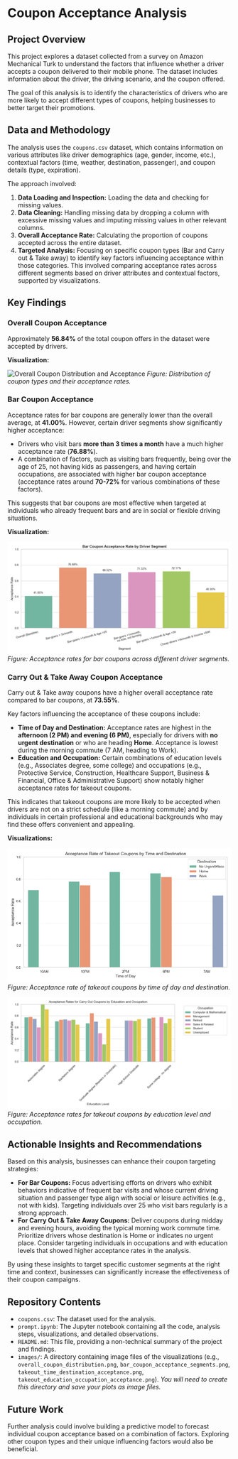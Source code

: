 # Coupon Acceptance Analysis

## Project Overview

This project explores a dataset collected from a survey on Amazon Mechanical Turk to understand the factors that influence whether a driver accepts a coupon delivered to their mobile phone. The dataset includes information about the driver, the driving scenario, and the coupon offered.

The goal of this analysis is to identify the characteristics of drivers who are more likely to accept different types of coupons, helping businesses to better target their promotions.

## Data and Methodology

The analysis uses the `coupons.csv` dataset, which contains information on various attributes like driver demographics (age, gender, income, etc.), contextual factors (time, weather, destination, passenger), and coupon details (type, expiration).

The approach involved:
1.  **Data Loading and Inspection:** Loading the data and checking for missing values.
2.  **Data Cleaning:** Handling missing data by dropping a column with excessive missing values and imputing missing values in other relevant columns.
3.  **Overall Acceptance Rate:** Calculating the proportion of coupons accepted across the entire dataset.
4.  **Targeted Analysis:** Focusing on specific coupon types (Bar and Carry out & Take away) to identify key factors influencing acceptance within those categories. This involved comparing acceptance rates across different segments based on driver attributes and contextual factors, supported by visualizations.

## Key Findings

### Overall Coupon Acceptance

Approximately **56.84%** of the total coupon offers in the dataset were accepted by drivers.

**Visualization:**

![Overall Coupon Distribution and Acceptance](images/overall_coupon_distribution.png)
*Figure: Distribution of coupon types and their acceptance rates.*

### Bar Coupon Acceptance

Acceptance rates for bar coupons are generally lower than the overall average, at **41.00%**. However, certain driver segments show significantly higher acceptance:

*   Drivers who visit bars **more than 3 times a month** have a much higher acceptance rate (**76.88%**).
*   A combination of factors, such as visiting bars frequently, being over the age of 25, not having kids as passengers, and having certain occupations, are associated with higher bar coupon acceptance (acceptance rates around **70-72%** for various combinations of these factors).

This suggests that bar coupons are most effective when targeted at individuals who already frequent bars and are in social or flexible driving situations.

**Visualization:**

![Bar Coupon Acceptance Rate by Driver Segment](images/bar_coupon_acceptance_segments.png)
*Figure: Acceptance rates for bar coupons across different driver segments.*

### Carry Out & Take Away Coupon Acceptance

Carry out & Take away coupons have a higher overall acceptance rate compared to bar coupons, at **73.55%**.

Key factors influencing the acceptance of these coupons include:

*   **Time of Day and Destination:** Acceptance rates are highest in the **afternoon (2 PM) and evening (6 PM)**, especially for drivers with **no urgent destination** or who are heading **Home**. Acceptance is lowest during the morning commute (7 AM, heading to Work).
*   **Education and Occupation:** Certain combinations of education levels (e.g., Associates degree, some college) and occupations (e.g., Protective Service, Construction, Healthcare Support, Business & Financial, Office & Administrative Support) show notably higher acceptance rates for takeout coupons.

This indicates that takeout coupons are more likely to be accepted when drivers are not on a strict schedule (like a morning commute) and by individuals in certain professional and educational backgrounds who may find these offers convenient and appealing.

**Visualizations:**

![Takeout Coupon Acceptance by Time and Destination](images/takeout_time_destination_acceptance.png)
*Figure: Acceptance rate of takeout coupons by time of day and destination.*

![Takeout Coupon Acceptance by Education and Occupation](images/takeout_education_occupation_acceptance.png)
*Figure: Acceptance rates for takeout coupons by education level and occupation.*

## Actionable Insights and Recommendations

Based on this analysis, businesses can enhance their coupon targeting strategies:

*   **For Bar Coupons:** Focus advertising efforts on drivers who exhibit behaviors indicative of frequent bar visits and whose current driving situation and passenger type align with social or leisure activities (e.g., not with kids). Targeting individuals over 25 who visit bars regularly is a strong approach.
*   **For Carry Out & Take Away Coupons:** Deliver coupons during midday and evening hours, avoiding the typical morning work commute time. Prioritize drivers whose destination is Home or indicates no urgent place. Consider targeting individuals in occupations and with education levels that showed higher acceptance rates in the analysis.

By using these insights to target specific customer segments at the right time and context, businesses can significantly increase the effectiveness of their coupon campaigns.

## Repository Contents

*   `coupons.csv`: The dataset used for the analysis.
*   `prompt.ipynb`: The Jupyter notebook containing all the code, analysis steps, visualizations, and detailed observations.
*   `README.md`: This file, providing a non-technical summary of the project and findings.
*   `images/`: A directory containing image files of the visualizations (e.g., `overall_coupon_distribution.png`, `bar_coupon_acceptance_segments.png`, `takeout_time_destination_acceptance.png`, `takeout_education_occupation_acceptance.png`). *You will need to create this directory and save your plots as image files.*

## Future Work

Further analysis could involve building a predictive model to forecast individual coupon acceptance based on a combination of factors. Exploring other coupon types and their unique influencing factors would also be beneficial.
